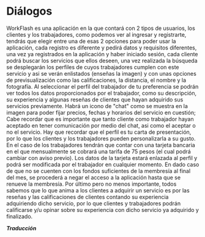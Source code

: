 <h1>Diálogos</h1>


WorkFlash es una aplicación en la que contará con 2 tipos de usuarios, los clientes y los trabajadores, como podemos ver al ingresar y registrarte, tendrás que elegir entre una de esas 2 opciones para poder usar la aplicación, cada registro es diferente y pedirá datos y requisitos diferentes, una vez ya registrados en la aplicación y haber iniciado sesión, cada cliente podrá buscar los servicios que ellos deseen, una vez realizada la búsqueda se desplegarán los perfiles de cuyos trabajadores cumplen con este servicio y asi se verán enlistados (enseñas la imagen) y con unas opciones de previsualización como las calificaciones, la distancia, el nombre y la fotografía.
Al seleccionar el perfil del trabajador de tu preferencia se podrán ver todos los datos proporcionados por el trabajador, como su descripción, su experiencia y algunas reseñas de clientes que hayan adquirido sus servicios previamente. Habrá un icono de "chat" como se muestra en la imagen para poder fijar precios, fechas y horarios del servicio en cuestión; Cabe recordar que es importante que tanto cliente como trabajador hayan aceptado en tener comunicación por medio del chat, asi como el aceptar o no el servicio.
Hay que recordar que el perfil es tu carta de presentación, por lo que los clientes y los trabajadores pueden personalizarla a su gusto.
En el caso de los trabajadores tendrán que contar con una tarjeta bancaria en el que mensualmente se cobrará una tarifa de 75 pesos (el cual podrá cambiar con aviso previo). Los datos de la tarjeta estará enlazada al perfil y podrá ser modificada por el trabajador en cualquier momento. En dado caso de que no se cuenten con los fondos suficientes de la membresía al final del mes, se procederá a negar el acceso a la aplicación hasta que se renueve la membresía.
Por último pero no menos importante, todos sabemos que lo que anima a los clientes a adquirir un servicio es por las reseñas y las calificaciones de clientes contando su experiencia adquiriendo dicho servicio, por lo que clientes y trabajadores podrán calificarse y/u opinar sobre su experiencia con dicho servicio ya adquirido y finalizado.

***Traducción***